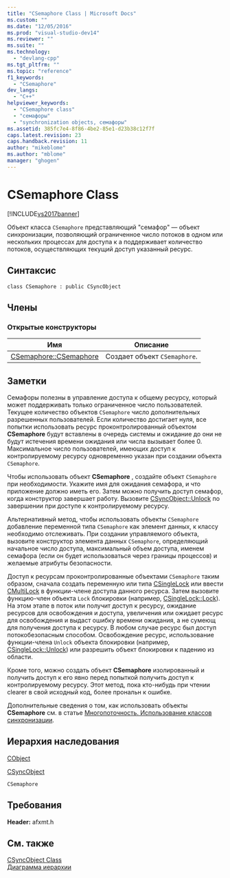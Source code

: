```yaml
---
title: "CSemaphore Class | Microsoft Docs"
ms.custom: ""
ms.date: "12/05/2016"
ms.prod: "visual-studio-dev14"
ms.reviewer: ""
ms.suite: ""
ms.technology: 
  - "devlang-cpp"
ms.tgt_pltfrm: ""
ms.topic: "reference"
f1_keywords: 
  - "CSemaphore"
dev_langs: 
  - "C++"
helpviewer_keywords: 
  - "CSemaphore class"
  - "семафоры"
  - "synchronization objects, семафоры"
ms.assetid: 385fc7e4-8f86-4be2-85e1-d23b38c12f7f
caps.latest.revision: 23
caps.handback.revision: 11
author: "mikeblome"
ms.author: "mblome"
manager: "ghogen"
---
```

# CSemaphore Class
[!INCLUDE[vs2017banner](../../assembler/inline/includes/vs2017banner.md)]

Объект класса `CSemaphore` представляющий "семафор" — объект синхронизации, позволяющий ограниченное число потоков в одном или нескольких процессах для доступа к a поддерживает количество потоков, осуществляющих текущий доступ указанный ресурс.  
  
## Синтаксис  
  
```  
class CSemaphore : public CSyncObject  
```  
  
## Члены  
  
### Открытые конструкторы  
  
|Имя|Описание|  
|---------|--------------|  
|[CSemaphore::CSemaphore](../Topic/CSemaphore::CSemaphore.md)|Создает объект `CSemaphore`.|  
  
## Заметки  
 Семафоры полезны в управление доступа к общему ресурсу, который может поддерживать только ограниченное число пользователей.  Текущее количество объектов `CSemaphore` число дополнительных разрешенных пользователей.  Если количество достигает нуля, все попытки использовать ресурс проконтролированный объектом **CSemaphore**  будут вставлены в очередь системы и ожидание до они не будут истечения времени ожидания или числа вызывает более 0.  Максимальное число пользователей, имеющих доступ к контролируемому ресурсу одновременно указан при создании объекта `CSemaphore`.  
  
 Чтобы использовать объект **CSemaphore** , создайте объект `CSemaphore` при необходимости.  Укажите имя для ожидания семафора, и что приложение должно иметь его.  Затем можно получить доступ семафор, когда конструктор завершает работу.  Вызовите [CSyncObject::Unlock](../Topic/CSyncObject::Unlock.md) по завершении при доступе к контролируемому ресурсу.  
  
 Альтернативный метод, чтобы использовать объекты `CSemaphore` добавление переменной типа `CSemaphore` как элемент данных, к классу необходимо отслеживать.  При создании управляемого объекта, вызовите конструктор элемента данных `CSemaphore`, определяющий начальное число доступа, максимальный объем доступа, именем семафора \(если он будет использоваться через границы процессов\) и желаемые атрибуты безопасности.  
  
 Доступ к ресурсам проконтролированные объектами `CSemaphore` таким образом, сначала создать переменную или типа [CSingleLock](../../mfc/reference/csinglelock-class.md) или ввести [CMultiLock](../../mfc/reference/cmultilock-class.md) в функции\-члене доступа данного ресурса.  Затем вызовите функцию\-член объекта `Lock` блокировки \(например, [CSingleLock::Lock](../Topic/CSingleLock::Lock.md)\).  На этом этапе в поток или получит доступ к ресурсу, ожидание ресурсов для освобождения и доступа, увеличения или ожидает ресурс для освобождения и выдаст ошибку времени ожидания, а не сумеющ для получения доступа к ресурсу.  В любом случае ресурс был доступ потокобезопасным способом.  Освобождение ресурс, использование функции\-члена `Unlock` объекта блокировки \(например, [CSingleLock::Unlock](../Topic/CSingleLock::Unlock.md)\) или разрешить объект блокировки к падению из области.  
  
 Кроме того, можно создать объект **CSemaphore**  изолированный и получить доступ к его явно перед попыткой получить доступ к контролируемому ресурсу.  Этот метод, пока кто\-нибудь при чтении clearer в свой исходный код, более прональн к ошибке.  
  
 Дополнительные сведения о том, как использовать объекты **CSemaphore**  см. в статье [Многопоточность. Использование классов синхронизации](../../parallel/multithreading-how-to-use-the-synchronization-classes.md).  
  
## Иерархия наследования  
 [CObject](../Topic/CObject%20Class.md)  
  
 [CSyncObject](../../mfc/reference/csyncobject-class.md)  
  
 `CSemaphore`  
  
## Требования  
 **Header:**  afxmt.h  
  
## См. также  
 [CSyncObject Class](../../mfc/reference/csyncobject-class.md)   
 [Диаграмма иерархии](../../mfc/hierarchy-chart.md)